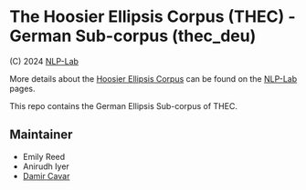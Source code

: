 # The Hoosier Ellipsis Corpus (THEC) - German Sub-corpus (thec_deu)

(C) 2024 [NLP-Lab]

More details about the [Hoosier Ellipsis Corpus] can be found on the [NLP-Lab] pages.

This repo contains the German Ellipsis Sub-corpus of THEC.




## Maintainer
- Emily Reed
- Anirudh Iyer
- [Damir Cavar]



[Damir Cavar]: http://damir.cavar.me/ "Damir Cavar"
[Hoosier Ellipsis Corpus]: https://nlp-lab.org/ellipsis/ "Hoosier Ellipsis Corpus"
[NLP-Lab]: https://nlp-lab.org/ "NLP-Lab"
